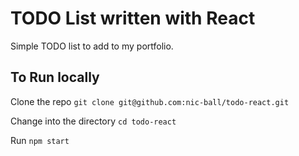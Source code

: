 # TODO List written with React

Simple TODO list to add to my portfolio.

## To Run locally

Clone the repo `git clone git@github.com:nic-ball/todo-react.git`

Change into the directory `cd todo-react`

Run `npm start`
